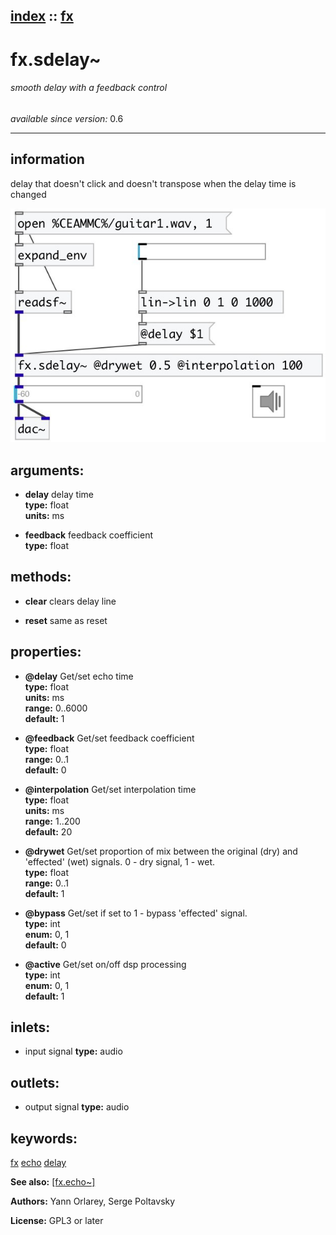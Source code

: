 [index](index.html) :: [fx](category_fx.html)
---

# fx.sdelay~

###### smooth delay with a feedback control

*available since version:* 0.6

---


## information
delay that doesn&#39;t click and doesn&#39;t transpose when the delay time is
            changed



[![example](../examples/img/fx.sdelay~.jpg)](../examples/pd/fx.sdelay~.pd)



## arguments:

* **delay**
delay time<br>
__type:__ float<br>
__units:__ ms<br>

* **feedback**
feedback coefficient<br>
__type:__ float<br>



## methods:

* **clear**
clears delay line<br>

* **reset**
same as reset<br>




## properties:

* **@delay** 
Get/set echo time<br>
__type:__ float<br>
__units:__ ms<br>
__range:__ 0..6000<br>
__default:__ 1<br>

* **@feedback** 
Get/set feedback coefficient<br>
__type:__ float<br>
__range:__ 0..1<br>
__default:__ 0<br>

* **@interpolation** 
Get/set interpolation time<br>
__type:__ float<br>
__units:__ ms<br>
__range:__ 1..200<br>
__default:__ 20<br>

* **@drywet** 
Get/set proportion of mix between the original (dry) and &#39;effected&#39; (wet) signals. 0 -
dry signal, 1 - wet.<br>
__type:__ float<br>
__range:__ 0..1<br>
__default:__ 1<br>

* **@bypass** 
Get/set if set to 1 - bypass &#39;effected&#39; signal.<br>
__type:__ int<br>
__enum:__ 0, 1<br>
__default:__ 0<br>

* **@active** 
Get/set on/off dsp processing<br>
__type:__ int<br>
__enum:__ 0, 1<br>
__default:__ 1<br>



## inlets:

* input signal 
__type:__ audio<br>



## outlets:

* output signal
__type:__ audio<br>



## keywords:

[fx](keywords/fx.html)
[echo](keywords/echo.html)
[delay](keywords/delay.html)



**See also:**
[\[fx.echo~\]](fx.echo~.html)




**Authors:** Yann Orlarey, Serge Poltavsky




**License:** GPL3 or later





